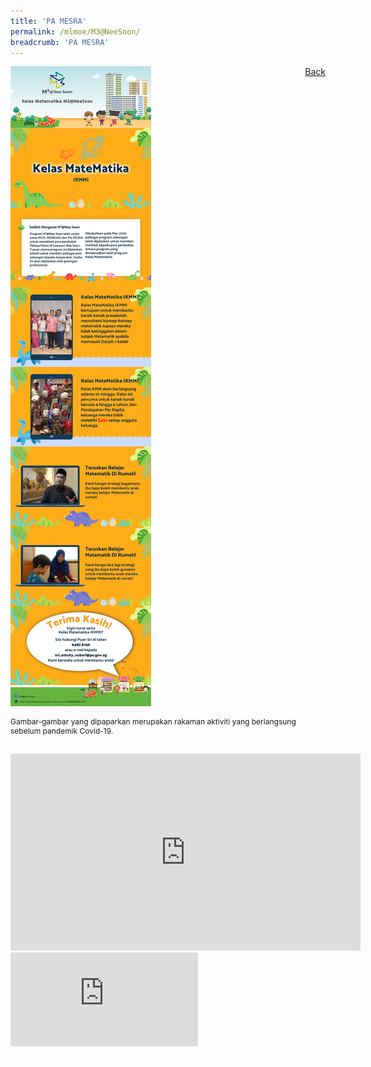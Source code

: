 ```yaml
---
title: 'PA MESRA'
permalink: /mlmoe/M3@NeeSoon/
breadcrumb: 'PA MESRA'
---
```

<!-- Global site tag (gtag.js) - Google Ads: 726049306 -->
<script async src="https://www.googletagmanager.com/gtag/js?id=AW-726049306"></script>
<script>
  window.dataLayer = window.dataLayer || [];
  function gtag(){dataLayer.push(arguments);}
  gtag('js', new Date());

  gtag('config', 'AW-726049306');
</script>
<a href="/exhibits/Pameran- Bahasa- Melayu-Malay-Language-Exhibitions-e/Community-Partners/" style="float:right;">Back</a>
 <img src="/images/MTLS2021-M3@NeeSoon_ML_Final.jpg"> <br/>
 <p style="font-size:12px;">Gambar-gambar yang dipaparkan merupakan rakaman aktiviti yang berlangsung sebelum pandemik Covid-19.</p> <br/>
 
 
 <div class="video-container">
 <iframe width="560" height="315" src="https://www.youtube.com/embed/-iXSKRMgmcs" title="YouTube video player" frameborder="0" allow="accelerometer; autoplay; clipboard-write; encrypted-media; gyroscope; picture-in-picture" allowfullscreen></iframe></div>
  
  <div class="video-container">
  <iframe src=" https://www.youtube.com/embed/PZdlpc1PrwM" frameborder="0" allow="accelerometer; autoplay; encrypted-media; gyroscope; picture-in-picture" allowfullscreen></iframe></div>

<div class="btntop"><a href="#top" style="text-decoration:none;"><span style="color:white"><b>Top</b></span></a></div>
